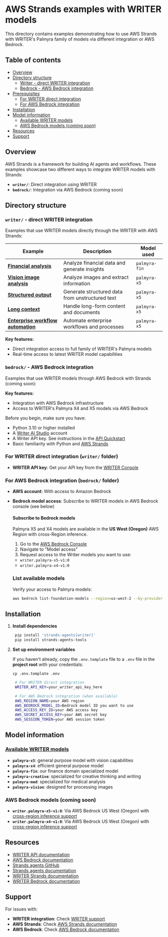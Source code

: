 # AWS Strands examples with WRITER models

This directory contains examples demonstrating how to use AWS Strands with WRITER's Palmyra family of models via different integration or AWS Bedrock.

## Table of contents

- [Overview](#overview)
- [Directory structure](#directory-structure)
  - [Writer - direct WRITER integration](#writer---direct-writer-integration)
  - [Bedrock - AWS Bedrock integration](#bedrock---aws-bedrock-integration)
- [Prerequisites](#prerequisites)
  - [For WRITER direct integration](#for-writer-direct-integration-writer-folder)
  - [For AWS Bedrock integration](#for-aws-bedrock-integration-bedrock-folder)
- [Installation](#installation)
- [Model information](#model-information)
  - [Available WRITER models](#available-writer-models)
  - [AWS Bedrock models (coming soon)](#aws-bedrock-models-coming-soon)
- [Resources](#resources)
- [Support](#support)

## Overview

AWS Strands is a framework for building AI agents and workflows. These examples showcase two different ways to integrate WRITER models with Strands:

- **`writer/`**: Direct integration using WRITER
- **`bedrock/`**: Integration via AWS Bedrock (coming soon)

## Directory structure

### `writer/` - direct WRITER integration

Examples that use WRITER models directly through the WRITER with AWS Strands:

| Example | Description | Model used |
|---------|-------------|------------|
| **[Financial analysis](writer/financial_analysis.py)** | Analyze financial data and generate insights | `palmyra-fin` |
| **[Vision image analysis](writer/vision_image_analysis.py)** | Analyze images and extract information | `palmyra-x5` |
| **[Structured output](writer/structured_output.py)** | Generate structured data from unstructured text | `palmyra-x5` |
| **[Long context](writer/long_context.py)** | Handle long-form content and documents | `palmyra-x5` |
| **[Enterprise workflow automation](writer/enterpricse_workflow_automation.py)** | Automate enterprise workflows and processes | `palmyra-x5` |

**Key features:**
- Direct integration access to full family of WRITER's Palmyra models
- Real-time access to latest WRITER model capabilities

### `bedrock/` - AWS Bedrock integration

Examples that use WRITER models through AWS Bedrock with Strands (coming soon):

**Key features:**
- Integration with AWS Bedrock infrastructure
- Access to WRITER's Palmyra X4 and X5 models via AWS Bedrock

Before you begin, make sure you have:

- Python 3.10 or higher installed
- A [Writer AI Studio](https://app.writer.com/register) account
- A Writer API key. See instructions in the [API Quickstart](/home/quickstart)
- Basic familiarity with Python and [AWS Strands](https://strandsagents.com/latest/)

### For WRITER direct integration (`writer/` folder)
- **WRITER API key**: Get your API key from the [WRITER Console](https://console.writer.com/)

### For AWS Bedrock integration (`bedrock/` folder)
- **AWS account**: With access to Amazon Bedrock
- **Bedrock model access**: Subscribe to WRITER models in AWS Bedrock console (see below)
    #### Subscribe to Bedrock models
    Palmyra X5 and X4 models are available in the **US West (Oregon)** AWS Region with cross-Region inference.

    1. Go to the [AWS Bedrock Console](https://console.aws.amazon.com/bedrock/)
    2. Navigate to "Model access"
    3. Request access to the Writer models you want to use:
    - `writer.palmyra-x5-v1:0`
    - `writer.palmyra-x4-v1:0`

    ### List available models
    Verify your access to Palmyra models:
    ```bash
    aws bedrock list-foundation-models --region=us-west-2 --by-provider writer --query "modelSummaries[*].modelId"
    ```

## Installation

1. **Install dependencies**
   ```bash
    pip install 'strands-agents[writer]'
    pip install strands-agents-tools
    ```
2. **Set up environment variables**

    If you haven't already, copy the `.env.template` file to a `.env` file in the **project root** with your credentials:
     ```
     cp .env.template .env
    ```
   ```bash
    # For WRITER direct integration
    WRITER_API_KEY=your_writer_api_key_here
   
    # For AWS Bedrock integration (when available)
    AWS_REGION_NAME=your AWS region
    AWS_BEDROCK_MODEL_ID=Bedrock model ID you want to use
    AWS_ACCESS_KEY_ID=your AWS access key
    AWS_SECRET_ACCESS_KEY=your AWS secret key
    AWS_SESSION_TOKEN=your AWS session token
   ```

## Model information

### [Available WRITER models](https://dev.writer.com/home/models)
- **`palmyra-x5`**: general purpose model with vision capabilities
- **`palmyra-x4`**: efficient general purpose model
- **`palmyra-fin`**: our finance domain specialized model
- **`palmyra-creative`**: specialized for creative thinking and writing
- **`palmyra-med`**: specialized for medical analysis
- **`palmyra-vision`**: designed for processing images

### AWS Bedrock models (coming soon)
- **`writer.palmyra-x5-v1:0`**: Via AWS Bedrock US West (Oregon) with [cross-region inference support](https://docs.aws.amazon.com/bedrock/latest/userguide/cross-region-inference.html)
- **`writer.palmyra-x4-v1:0`**: Via AWS Bedrock US West (Oregon) with [cross-region inference support](https://docs.aws.amazon.com/bedrock/latest/userguide/cross-region-inference.html)

## Resources

- [WRITER API documentation](https://dev.writer.com/)
- [AWS Bedrock documentation](https://docs.aws.amazon.com/bedrock/)
- [Strands agents GitHub](https://github.com/aws-samples/strands-agents)
- [Strands agents documentation](https://strandsagents.com/latest/)
- [WRITER Strands documentation](https://dev.writer.com/home/integrations/strands)
- [WRITER Bedrock documentation](https://dev.writer.com/home/integrations/instructor)

## Support

For issues with:
- **WRITER integration**: Check [WRITER support](https://support.writer.com/)
- **AWS Strands**: Check [AWS Strands documentation](https://docs.aws.amazon.com/strands/)
- **AWS Bedrock**: Check [AWS Bedrock documentation](https://docs.aws.amazon.com/bedrock/)
